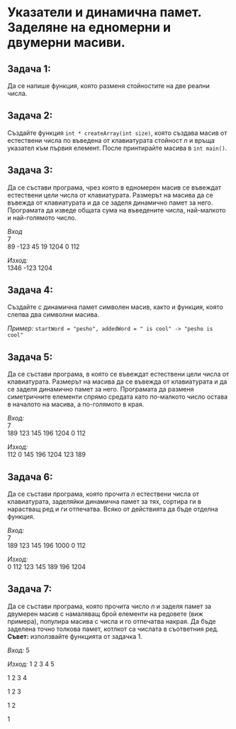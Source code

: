 # Указатели и динамична памет. Заделяне на едномерни и двумерни масиви.

## Задача 1:
Да се напише функция, която разменя стойностите на две реални числа.

## Задача 2:
Създайте функция `int * createArray(int size)`, която създава масив от естествени числа по въведена от клавиатурата стойност *n* и връща указател към първия елемент. После принтирайте масива в `int main()`.

## Задача 3:
Да се състави програма, чрез която в едномерен масив се въвеждат естествени цели числа от клавиатурата. Размерът на масива да се въвежда от клавиатурата и да се заделя динамично памет за него. Програмата да изведе общата сума на въведените числа, най-малкото и най-голямото число.

*Вход*  
7   
89 -123 45 19 1204 0 112    

*Изход:*    
1346 -123 1204  

## Задача 4: 
Създайте с динамична памет символен масив, както и функция, която слепва два символни масива.

*Пример:* `startWord = "pesho", addedWord = " is cool" -> "pesho is cool"`

## Задача 5:
Да се състави програма, в която се въвеждат естествени цели числа от клавиатурата. Размерът на масива да се въвежда от клавиатурата и да се заделя динамично памет за него. Програмата да разменя симетричните елементи спрямо средата като по-малкото число остава в началото на масива, а по-голямото в края.

*Вход:*       
7   
189 123 145 196 1204 0 112

*Изход:*    
112 0 145 196 1204 123 189

## Задача 6: 
Да се състави програма, която прочита *n* естествени числа от клавиатурата, заделяйки динамична памет за тях, сортира ги в нарастващ ред и ги отпечатва. Всяко от действията да бъде отделна функция.

*Вход:*  
7   
189 123 145 196 1000 0 112

*Изход:*    
0 112 123 145 189 196 1204

## Задача 7: 
Да се състави програма, която прочита число *n* и заделя памет за двумерен масив с намаляващ брой елементи на редовете (виж примера), популира масива с числа и го отпечатва накрая. Да бъде заделена точно толкова памет, котлкот са числата в съответния ред. **Съвет:** използвайте функцията от задачка 1. 

*Вход:*
5

*Изход:*
1 2 3 4 5

1 2 3 4

1 2 3 

1 2 

1 